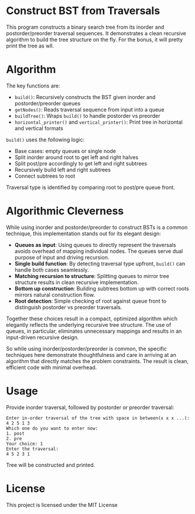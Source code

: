 # Construct BST from Traversals
This program constructs a binary search tree from its inorder and postorder/preorder traversal sequences. It demonstrates a clean recursive algorithm to build the tree structure on the fly. For the bonus, it will pretty print the tree as wll.

# Algorithm
The key functions are:
- `build()`: Recursively constructs the BST given inorder and postorder/preorder queues
- `getNodes()`: Reads traversal sequence from input into a queue
- `buildTree()`: Wraps `build()` to handle postorder vs preorder
- `horizontal_printer()` and `vertical_printer()`: Print tree in horizontal and vertical formats

`build()` uses the following logic:
- Base cases: empty queues or single node
- Split inorder around root to get left and right halves
- Split post/pre accordingly to get left and right subtrees
- Recursively build left and right subtrees
- Connect subtrees to root

Traversal type is identified by comparing root to post/pre queue front.

# Algorithmic Cleverness
While using inorder and postorder/preorder to construct BSTs is a common technique, this implementation stands out for its elegant design:
- **Queues as input**: Using queues to directly represent the traversals avoids overhead of mapping individual nodes. The queues serve dual purpose of input and driving recursion.
- **Single build function**: By detecting traversal type upfront, `build()` can handle both cases seamlessly.
- **Matching recursion to structure**: Splitting queues to mirror tree structure results in clean recursive implementation.
- **Bottom up construction**: Building subtrees bottom up with correct roots mirrors natural construction flow.
- **Root detection**: Simple checking of root against queue front to distinguish postorder vs preorder traversals.

Together these choices result in a compact, optimized algorithm which elegantly reflects the underlying recursive tree structure. The use of queues, in particular, eliminates unnecessary mappings and results in an input-driven recursive design.

So while using inorder/postorder/preorder is common, the specific techniques here demonstrate thoughtfulness and care in arriving at an algorithm that directly matches the problem constraints. The result is clean, efficient code with minimal overhead.

# Usage
Provide inorder traversal, followed by postorder or preorder traversal:
```
Enter in-order traversal of the tree with space in between(x x x ...):
4 2 5 1 3 
Which one do you want to enter now:
1. post
2. pre
Your choice: 1
Enter the traversal:
4 5 2 3 1
```
Tree will be constructed and printed.

# License
This project is licensed under the MIT License
